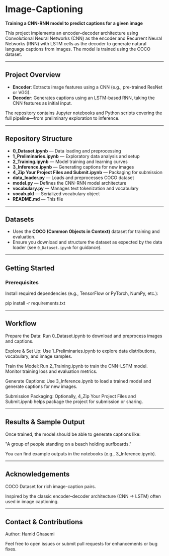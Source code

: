 # Image-Captioning

**Training a CNN-RNN model to predict captions for a given image**

This project implements an encoder–decoder architecture using Convolutional Neural Networks (CNN) as the encoder and Recurrent Neural Networks (RNN) with LSTM cells as the decoder to generate natural language captions from images. The model is trained using the COCO dataset.

---

## Project Overview

- **Encoder**: Extracts image features using a CNN (e.g., pre-trained ResNet or VGG).  
- **Decoder**: Generates captions using an LSTM-based RNN, taking the CNN features as initial input.  

The repository contains Jupyter notebooks and Python scripts covering the full pipeline—from preliminary exploration to inference.

---

## Repository Structure

- **0_Dataset.ipynb** — Data loading and preprocessing  
- **1_Preliminaries.ipynb** — Exploratory data analysis and setup  
- **2_Training.ipynb** — Model training and learning curves  
- **3_Inference.ipynb** — Generating captions for new images  
- **4_Zip Your Project Files and Submit.ipynb** — Packaging for submission  
- **data_loader.py** — Loads and preprocesses COCO dataset  
- **model.py** — Defines the CNN-RNN model architecture  
- **vocabulary.py** — Manages text tokenization and vocabulary  
- **vocab.pkl** — Serialized vocabulary object  
- **README.md** — This file  

---

## Datasets

- Uses the **COCO (Common Objects in Context)** dataset for training and evaluation.  
- Ensure you download and structure the dataset as expected by the data loader (see `0_Dataset.ipynb` for guidance).  

---

## Getting Started

### Prerequisites

Install required dependencies (e.g., TensorFlow or PyTorch, NumPy, etc.):

pip install -r requirements.txt


---

## Workflow

Prepare the Data: Run 0_Dataset.ipynb to download and preprocess images and captions.

Explore & Set Up: Use 1_Preliminaries.ipynb to explore data distributions, vocabulary, and image samples.

Train the Model: Run 2_Training.ipynb to train the CNN–LSTM model. Monitor training loss and evaluation metrics.

Generate Captions: Use 3_Inference.ipynb to load a trained model and generate captions for new images.

Submission Packaging: Optionally, 4_Zip Your Project Files and Submit.ipynb helps package the project for submission or sharing.


---


## Results & Sample Output

Once trained, the model should be able to generate captions like:

"A group of people standing on a beach holding surfboards."

You can find example outputs in the notebooks (e.g., 3_Inference.ipynb).


---

## Acknowledgements

COCO Dataset for rich image-caption pairs.

Inspired by the classic encoder–decoder architecture (CNN → LSTM) often used in image captioning.


---

## Contact & Contributions


Author: Hamid Ghasemi

Feel free to open issues or submit pull requests for enhancements or bug fixes.
















